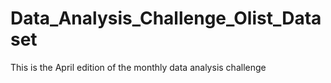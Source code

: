 # Data_Analysis_Challenge_Olist_Dataset
This is the April edition of the monthly data analysis challenge
